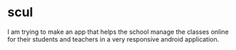 # scul
I am trying to make an app that helps the school manage the classes online for their students and teachers in a very responsive android application. 
